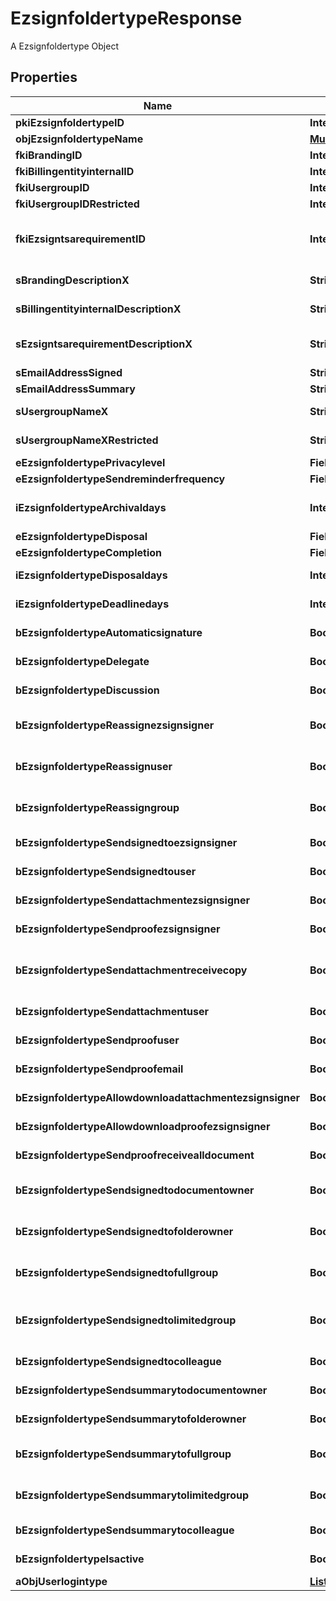 

# EzsignfoldertypeResponse

A Ezsignfoldertype Object

## Properties

| Name | Type | Description | Notes |
|------------ | ------------- | ------------- | -------------|
|**pkiEzsignfoldertypeID** | **Integer** | The unique ID of the Ezsignfoldertype. |  |
|**objEzsignfoldertypeName** | [**MultilingualEzsignfoldertypeName**](MultilingualEzsignfoldertypeName.md) |  |  |
|**fkiBrandingID** | **Integer** | The unique ID of the Branding |  |
|**fkiBillingentityinternalID** | **Integer** | The unique ID of the Billingentityinternal. |  [optional] |
|**fkiUsergroupID** | **Integer** | The unique ID of the Usergroup |  [optional] |
|**fkiUsergroupIDRestricted** | **Integer** | The unique ID of the Usergroup |  [optional] |
|**fkiEzsigntsarequirementID** | **Integer** | The unique ID of the Ezsigntsarequirement.  Determine if a Time Stamping Authority should add a timestamp on each of the signature. Valid values:  |Value|Description| |-|-| |1|No. TSA Timestamping will requested. This will make all signatures a lot faster since no round-trip to the TSA server will be required. Timestamping will be made using eZsign server&#39;s time.| |2|Best effort. Timestamping from a Time Stamping Authority will be requested but is not mandatory. In the very improbable case it cannot be completed, the timestamping will be made using eZsign server&#39;s time. **Additional fee applies**| |3|Mandatory. Timestamping from a Time Stamping Authority will be requested and is mandatory. In the very improbable case it cannot be completed, the signature will fail and the user will be asked to retry. **Additional fee applies**| |  [optional] |
|**sBrandingDescriptionX** | **String** | The Description of the Branding in the language of the requester |  |
|**sBillingentityinternalDescriptionX** | **String** | The description of the Billingentityinternal in the language of the requester |  [optional] |
|**sEzsigntsarequirementDescriptionX** | **String** | The description of the Ezsigntsarequirement in the language of the requester |  [optional] |
|**sEmailAddressSigned** | **String** | The email address. |  [optional] |
|**sEmailAddressSummary** | **String** | The email address. |  [optional] |
|**sUsergroupNameX** | **String** | The Name of the Usergroup in the language of the requester |  [optional] |
|**sUsergroupNameXRestricted** | **String** | The Name of the Usergroup in the language of the requester |  [optional] |
|**eEzsignfoldertypePrivacylevel** | **FieldEEzsignfoldertypePrivacylevel** |  |  |
|**eEzsignfoldertypeSendreminderfrequency** | **FieldEEzsignfoldertypeSendreminderfrequency** |  |  [optional] |
|**iEzsignfoldertypeArchivaldays** | **Integer** | The number of days before the archival of Ezsignfolders created using this Ezsignfoldertype |  |
|**eEzsignfoldertypeDisposal** | **FieldEEzsignfoldertypeDisposal** |  |  |
|**eEzsignfoldertypeCompletion** | **FieldEEzsignfoldertypeCompletion** |  |  |
|**iEzsignfoldertypeDisposaldays** | **Integer** | The number of days after the archival before the disposal of the Ezsignfolder |  [optional] |
|**iEzsignfoldertypeDeadlinedays** | **Integer** | The number of days to get all Ezsignsignatures |  |
|**bEzsignfoldertypeAutomaticsignature** | **Boolean** | Whether we allow the automatic signature by an User |  [optional] |
|**bEzsignfoldertypeDelegate** | **Boolean** | Wheter if delegation of signature is allowed to another user or not |  [optional] |
|**bEzsignfoldertypeDiscussion** | **Boolean** | Wheter if creating a new Discussion is allowed or not |  [optional] |
|**bEzsignfoldertypeReassignezsignsigner** | **Boolean** | Wheter if Reassignment of signature is allowed by a signatory to another signatory or not |  [optional] |
|**bEzsignfoldertypeReassignuser** | **Boolean** | Wheter if Reassignment of signature is allowed by a user to a signatory or another user or not |  [optional] |
|**bEzsignfoldertypeReassigngroup** | **Boolean** | Wheter if Reassignment of signatures of the groups to which the user belongs is authorized by a user to himself |  [optional] |
|**bEzsignfoldertypeSendsignedtoezsignsigner** | **Boolean** | Whether we send an email to Ezsignsigner  when document is completed |  [optional] |
|**bEzsignfoldertypeSendsignedtouser** | **Boolean** | Whether we send an email to User who signed when document is completed |  [optional] |
|**bEzsignfoldertypeSendattachmentezsignsigner** | **Boolean** | Whether we send the Ezsigndocument in the email to Ezsignsigner |  [optional] |
|**bEzsignfoldertypeSendproofezsignsigner** | **Boolean** | Whether we send the proof in the email to Ezsignsigner |  [optional] |
|**bEzsignfoldertypeSendattachmentreceivecopy** | **Boolean** | Whether we send the Ezsigndocument in the email to Ezsignsigner or User when bEzsignfoldersignerassociationReceivecopy &#x3D; 1 |  [optional] |
|**bEzsignfoldertypeSendattachmentuser** | **Boolean** | Whether we send the Ezsigndocument in the email to User |  [optional] |
|**bEzsignfoldertypeSendproofuser** | **Boolean** | Whether we send the proof in the email to User |  [optional] |
|**bEzsignfoldertypeSendproofemail** | **Boolean** | Whether we send the proof in the email to external recipient |  [optional] |
|**bEzsignfoldertypeAllowdownloadattachmentezsignsigner** | **Boolean** | Whether we allow the Ezsigndocument to be downloaded by an Ezsignsigner |  [optional] |
|**bEzsignfoldertypeAllowdownloadproofezsignsigner** | **Boolean** | Whether we allow the proof to be downloaded by an Ezsignsigner |  [optional] |
|**bEzsignfoldertypeSendproofreceivealldocument** | **Boolean** | Whether we send the proof to user and Ezsignsigner who receive all documents. |  [optional] |
|**bEzsignfoldertypeSendsignedtodocumentowner** | **Boolean** | Whether we send the signed Ezsigndocument to the Ezsigndocument&#39;s owner |  |
|**bEzsignfoldertypeSendsignedtofolderowner** | **Boolean** | Whether we send the signed Ezsigndocument to the Ezsignfolder&#39;s owner |  |
|**bEzsignfoldertypeSendsignedtofullgroup** | **Boolean** | Whether we send the signed Ezsigndocument to the Usergroup that has acces to all Ezsignfolders |  [optional] |
|**bEzsignfoldertypeSendsignedtolimitedgroup** | **Boolean** | THIS FIELD WILL BE DELETED. Whether we send the signed Ezsigndocument to the Usergroup that has acces to only their own Ezsignfolders |  [optional] |
|**bEzsignfoldertypeSendsignedtocolleague** | **Boolean** | Whether we send the signed Ezsigndocument to the colleagues |  |
|**bEzsignfoldertypeSendsummarytodocumentowner** | **Boolean** | Whether we send the summary to the Ezsigndocument&#39;s owner |  |
|**bEzsignfoldertypeSendsummarytofolderowner** | **Boolean** | Whether we send the summary to the Ezsignfolder&#39;s owner |  |
|**bEzsignfoldertypeSendsummarytofullgroup** | **Boolean** | Whether we send the summary to the Usergroup that has acces to all Ezsignfolders |  [optional] |
|**bEzsignfoldertypeSendsummarytolimitedgroup** | **Boolean** | Whether we send the summary to the Usergroup that has acces to only their own Ezsignfolders |  [optional] |
|**bEzsignfoldertypeSendsummarytocolleague** | **Boolean** | Whether we send the summary to the colleagues |  |
|**bEzsignfoldertypeIsactive** | **Boolean** | Whether the Ezsignfoldertype is active or not |  |
|**aObjUserlogintype** | [**List&lt;UserlogintypeResponse&gt;**](UserlogintypeResponse.md) |  |  |



